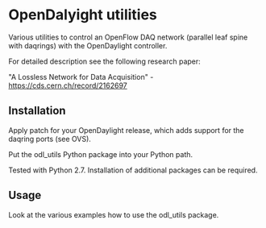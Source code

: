 OpenDalyight utilities
======================

Various utilities to control an OpenFlow DAQ network (parallel leaf spine with daqrings) with the OpenDaylight controller.

For detailed description see the following research paper:

"A Lossless Network for Data Acquisition" - https://cds.cern.ch/record/2162697

Installation
------------
Apply patch for your OpenDaylight release, which adds support for the daqring ports (see OVS).

Put the odl_utils Python package into your Python path.

Tested with Python 2.7. Installation of additional packages can be required.

Usage
-----
Look at the various examples how to use the odl_utils package.
